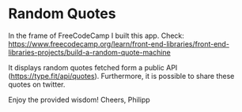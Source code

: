# Random Quotes

In the frame of FreeCodeCamp I built this app. 
Check: https://www.freecodecamp.org/learn/front-end-libraries/front-end-libraries-projects/build-a-random-quote-machine

It displays random quotes fetched form a public API (https://type.fit/api/quotes). Furthermore, it is possible to share these quotes on twitter.

Enjoy the provided wisdom!
Cheers, Philipp
